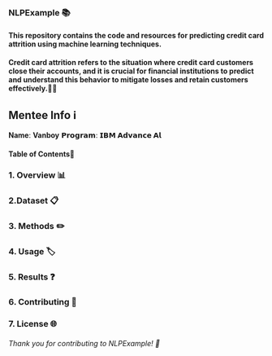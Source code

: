 ### NLPExample  📚

#### This repository contains the code and resources for predicting credit card attrition using machine learning techniques.
#### Credit card attrition refers to the situation where credit card customers close their accounts, and it is crucial for financial institutions to predict and understand this behavior to mitigate losses and retain customers effectively.😶‍🌫️

## Mentee Info ℹ️
**Name**:  **Vanboy**
**𝗣𝗿𝗼𝗴𝗿𝗮𝗺**: **𝗜𝗕𝗠 𝗔𝗱𝘃𝗮𝗻𝗰𝗲 𝗔𝗹**

#### Table of Contents👀

### 1. Overview 📊

### 2.Dataset 📋

### 3. Methods ✏️

### 4. Usage 🏷️

### 5. Results ❓

### 6. Contributing 📝

### 7. License 🌐



###### Thank you for contributing to NLPExample! 🌟

